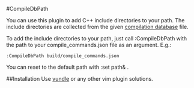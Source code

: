 #CompileDbPath

You can use this plugin to add C++ include directories to your path. The include
directories are collected from the given [compilation
database](http://clang.llvm.org/docs/JSONCompilationDatabase.html) file.

To add the include directories to your path, just call :CompileDbPath with the
path to your compile_commands.json file as an argument. E.g.:
```
:CompileDbPath build/compile_commands.json
```
You can reset to the default path with :set path& .

##Installation
Use [vundle](https://github.com/gmarik/Vundle.vim) or any other vim plugin solutions.

